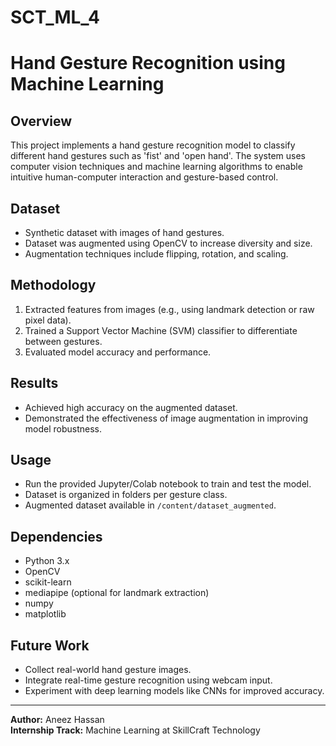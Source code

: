 # SCT_ML_4
# Hand Gesture Recognition using Machine Learning

## Overview
This project implements a hand gesture recognition model to classify different hand gestures such as 'fist' and 'open hand'. The system uses computer vision techniques and machine learning algorithms to enable intuitive human-computer interaction and gesture-based control.

## Dataset
- Synthetic dataset with images of hand gestures.
- Dataset was augmented using OpenCV to increase diversity and size.
- Augmentation techniques include flipping, rotation, and scaling.

## Methodology
1. Extracted features from images (e.g., using landmark detection or raw pixel data).
2. Trained a Support Vector Machine (SVM) classifier to differentiate between gestures.
3. Evaluated model accuracy and performance.

## Results
- Achieved high accuracy on the augmented dataset.
- Demonstrated the effectiveness of image augmentation in improving model robustness.

## Usage
- Run the provided Jupyter/Colab notebook to train and test the model.
- Dataset is organized in folders per gesture class.
- Augmented dataset available in `/content/dataset_augmented`.

## Dependencies
- Python 3.x
- OpenCV
- scikit-learn
- mediapipe (optional for landmark extraction)
- numpy
- matplotlib

## Future Work
- Collect real-world hand gesture images.
- Integrate real-time gesture recognition using webcam input.
- Experiment with deep learning models like CNNs for improved accuracy.

---

**Author:** Aneez Hassan  
**Internship Track:** Machine Learning at SkillCraft Technology  
